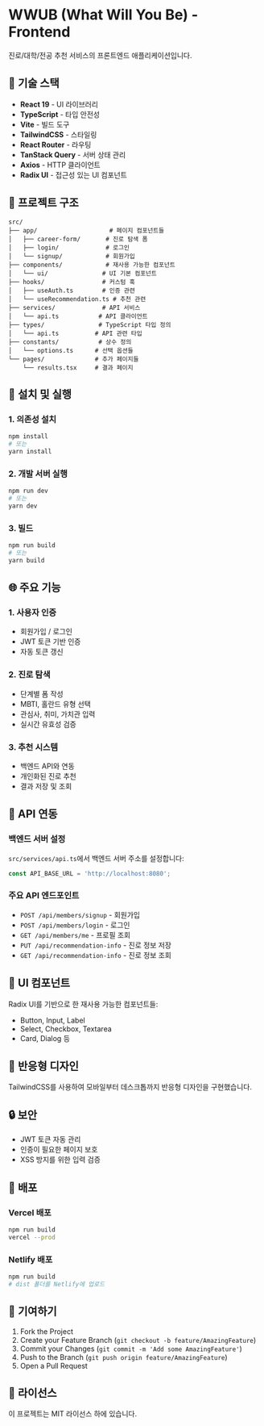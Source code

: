 # WWUB (What Will You Be) - Frontend

진로/대학/전공 추천 서비스의 프론트엔드 애플리케이션입니다.

## 🚀 기술 스택

- **React 19** - UI 라이브러리
- **TypeScript** - 타입 안전성
- **Vite** - 빌드 도구
- **TailwindCSS** - 스타일링
- **React Router** - 라우팅
- **TanStack Query** - 서버 상태 관리
- **Axios** - HTTP 클라이언트
- **Radix UI** - 접근성 있는 UI 컴포넌트

## 📁 프로젝트 구조

```
src/
├── app/                    # 페이지 컴포넌트들
│   ├── career-form/       # 진로 탐색 폼
│   ├── login/             # 로그인
│   └── signup/            # 회원가입
├── components/            # 재사용 가능한 컴포넌트
│   └── ui/               # UI 기본 컴포넌트
├── hooks/                # 커스텀 훅
│   ├── useAuth.ts        # 인증 관련
│   └── useRecommendation.ts # 추천 관련
├── services/             # API 서비스
│   └── api.ts           # API 클라이언트
├── types/               # TypeScript 타입 정의
│   └── api.ts          # API 관련 타입
├── constants/           # 상수 정의
│   └── options.ts      # 선택 옵션들
└── pages/              # 추가 페이지들
    └── results.tsx     # 결과 페이지
```

## 🔧 설치 및 실행

### 1. 의존성 설치
```bash
npm install
# 또는
yarn install
```

### 2. 개발 서버 실행
```bash
npm run dev
# 또는
yarn dev
```

### 3. 빌드
```bash
npm run build
# 또는
yarn build
```

## 🌐 주요 기능

### 1. 사용자 인증
- 회원가입 / 로그인
- JWT 토큰 기반 인증
- 자동 토큰 갱신

### 2. 진로 탐색
- 단계별 폼 작성
- MBTI, 홀란드 유형 선택
- 관심사, 취미, 가치관 입력
- 실시간 유효성 검증

### 3. 추천 시스템
- 백엔드 API와 연동
- 개인화된 진로 추천
- 결과 저장 및 조회

## 🔗 API 연동

### 백엔드 서버 설정
`src/services/api.ts`에서 백엔드 서버 주소를 설정합니다:

```typescript
const API_BASE_URL = 'http://localhost:8080';
```

### 주요 API 엔드포인트
- `POST /api/members/signup` - 회원가입
- `POST /api/members/login` - 로그인
- `GET /api/members/me` - 프로필 조회
- `PUT /api/recommendation-info` - 진로 정보 저장
- `GET /api/recommendation-info` - 진로 정보 조회

## 🎨 UI 컴포넌트

Radix UI를 기반으로 한 재사용 가능한 컴포넌트들:
- Button, Input, Label
- Select, Checkbox, Textarea
- Card, Dialog 등

## 📱 반응형 디자인

TailwindCSS를 사용하여 모바일부터 데스크톱까지 반응형 디자인을 구현했습니다.

## 🔒 보안

- JWT 토큰 자동 관리
- 인증이 필요한 페이지 보호
- XSS 방지를 위한 입력 검증

## 🚀 배포

### Vercel 배포
```bash
npm run build
vercel --prod
```

### Netlify 배포
```bash
npm run build
# dist 폴더를 Netlify에 업로드
```

## 🤝 기여하기

1. Fork the Project
2. Create your Feature Branch (`git checkout -b feature/AmazingFeature`)
3. Commit your Changes (`git commit -m 'Add some AmazingFeature'`)
4. Push to the Branch (`git push origin feature/AmazingFeature`)
5. Open a Pull Request

## 📄 라이선스

이 프로젝트는 MIT 라이선스 하에 있습니다.